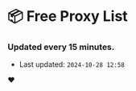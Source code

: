# :package: Free Proxy List
### Updated every 15 minutes.

- Last updated: `2024-10-28 12:58`

:heart:

